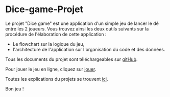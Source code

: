# Dice-game-Projet

Le projet "Dice game" est une application d'un simple jeu de lancer le dé entre les 2 joueurs.
Vous trouvez ainsi les deux outils suivants sur la procédure de l'élaboration de cette application :

- Le flowchart sur la logique du jeu,
- l'architecture de l'application sur l'organisation du code et des données.

Tous les documents du projet sont téléchargeables sur [gitHub](https://github.com/K-Duong/DiceGame-Projet/tree/5bbcd414394917ca49a295bbce94ad8c9c89b7e0).

Pour jouer le jeu en ligne, cliquez sur [jouer](https://dice-game-duongtrinh.netlify.app).

Toutes les explications du projets se trouvent [ici](https://www.youtube.com/watch?v=KnN3uQPZRlo).

Bon jeu !
